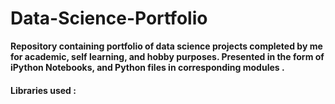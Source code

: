 # Data-Science-Portfolio
__Repository containing portfolio of data science projects completed by me for academic, self learning, and hobby purposes. Presented in the form of iPython Notebooks, and Python files in corresponding modules .__

#### Libraries used :
